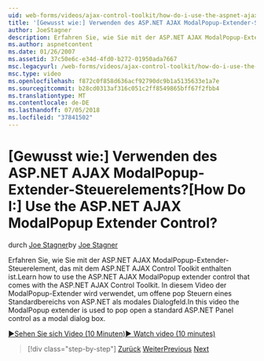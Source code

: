 ```yaml
---
uid: web-forms/videos/ajax-control-toolkit/how-do-i-use-the-aspnet-ajax-modalpopup-extender-control
title: '[Gewusst wie:] Verwenden des ASP.NET AJAX ModalPopup-Extender-Steuerelements? | Microsoft-Dokumentation'
author: JoeStagner
description: Erfahren Sie, wie Sie mit der ASP.NET AJAX ModalPopup-Extender-Steuerelement, das mit dem ASP.NET AJAX Control Toolkit enthalten ist. In diesem Video die ModalPopup-Steuerelement wird der Extender verwendet...
ms.author: aspnetcontent
ms.date: 01/26/2007
ms.assetid: 37c50e6c-e34d-4fd0-b272-01950ada7667
msc.legacyurl: /web-forms/videos/ajax-control-toolkit/how-do-i-use-the-aspnet-ajax-modalpopup-extender-control
msc.type: video
ms.openlocfilehash: f872c0f858d636acf92790dc9b1a5135633e1a7e
ms.sourcegitcommit: b28cd0313af316c051c2ff8549865bff67f2fbb4
ms.translationtype: MT
ms.contentlocale: de-DE
ms.lasthandoff: 07/05/2018
ms.locfileid: "37841502"
---
```

<a name="how-do-i-use-the-aspnet-ajax-modalpopup-extender-control"></a><span data-ttu-id="ea078-105">[Gewusst wie:] Verwenden des ASP.NET AJAX ModalPopup-Extender-Steuerelements?</span><span class="sxs-lookup"><span data-stu-id="ea078-105">[How Do I:] Use the ASP.NET AJAX ModalPopup Extender Control?</span></span>
====================
<span data-ttu-id="ea078-106">durch [Joe Stagner](https://github.com/JoeStagner)</span><span class="sxs-lookup"><span data-stu-id="ea078-106">by [Joe Stagner](https://github.com/JoeStagner)</span></span>

<span data-ttu-id="ea078-107">Erfahren Sie, wie Sie mit der ASP.NET AJAX ModalPopup-Extender-Steuerelement, das mit dem ASP.NET AJAX Control Toolkit enthalten ist.</span><span class="sxs-lookup"><span data-stu-id="ea078-107">Learn how to use the ASP.NET AJAX ModalPopup extender control that comes with the ASP.NET AJAX Control Toolkit.</span></span> <span data-ttu-id="ea078-108">In diesem Video der ModalPopup-Extender wird verwendet, um offene pop Steuern eines Standardbereichs von ASP.NET als modales Dialogfeld.</span><span class="sxs-lookup"><span data-stu-id="ea078-108">In this video the ModalPopup extender is used to pop open a standard ASP.NET Panel control as a modal dialog box.</span></span>

[<span data-ttu-id="ea078-109">&#9654;Sehen Sie sich Video (10 Minuten)</span><span class="sxs-lookup"><span data-stu-id="ea078-109">&#9654; Watch video (10 minutes)</span></span>](https://channel9.msdn.com/Blogs/ASP-NET-Site-Videos/how-do-i-use-the-aspnet-ajax-modalpopup-extender-control)

> [!div class="step-by-step"]
> <span data-ttu-id="ea078-110">[Zurück](how-do-i-use-the-aspnet-ajax-popup-control-extender.md)
> [Weiter](how-do-i-use-the-aspnet-ajax-alwaysvisible-control-extender.md)</span><span class="sxs-lookup"><span data-stu-id="ea078-110">[Previous](how-do-i-use-the-aspnet-ajax-popup-control-extender.md)
[Next](how-do-i-use-the-aspnet-ajax-alwaysvisible-control-extender.md)</span></span>
